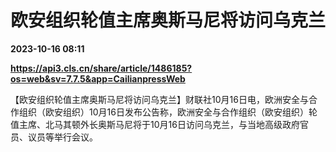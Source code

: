 # 欧安组织轮值主席奥斯马尼将访问乌克兰

**2023-10-16 08:11**

**https://api3.cls.cn/share/article/1486185?os=web&sv=7.7.5&app=CailianpressWeb**

【欧安组织轮值主席奥斯马尼将访问乌克兰】财联社10月16日电，欧洲安全与合作组织（欧安组织）10月16日发布公告称，欧洲安全与合作组织（欧安组织）轮值主席、北马其顿外长奥斯马尼将于10月16日访问乌克兰，与当地高级政府官员、议员等举行会议。
